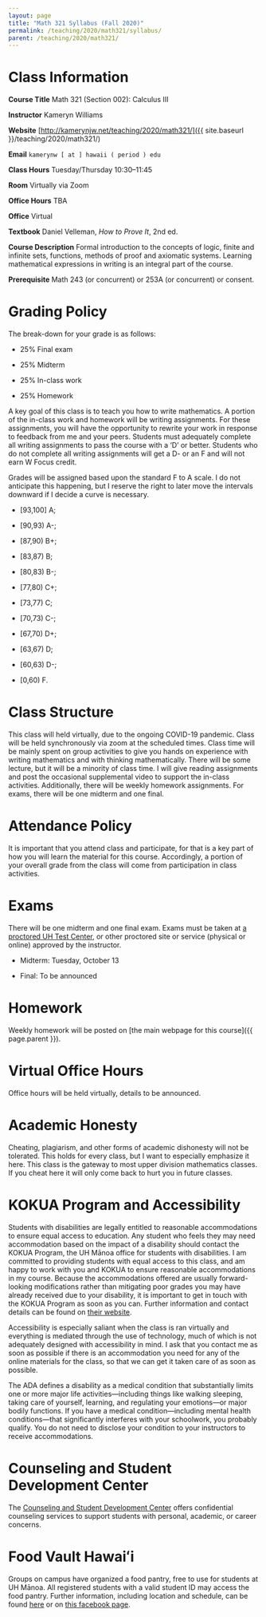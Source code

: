 ```yaml
---
layout: page
title: "Math 321 Syllabus (Fall 2020)"
permalink: /teaching/2020/math321/syllabus/
parent: /teaching/2020/math321/
---
```


Class Information
=====

**Course Title** Math 321 (Section 002): Calculus III

**Instructor** Kameryn Williams

**Website** [http://kamerynjw.net/teaching/2020/math321/]({{ site.baseurl }}/teaching/2020/math321/)

**Email** `kamerynw [ at ] hawaii ( period ) edu`

**Class Hours** Tuesday/Thursday 10:30–11:45

**Room** Virtually via Zoom

**Office Hours** TBA

**Office** Virtual

**Textbook** Daniel Velleman, *How to Prove It*, 2nd ed.

**Course Description** Formal introduction to the concepts of logic, finite and infinite sets, functions, methods of proof and axiomatic systems. Learning mathematical expressions in writing is an integral part of the course.

**Prerequisite** Math 243 (or concurrent) or 253A (or concurrent) or consent.


Grading Policy
=======

The break-down for your grade is as follows:

* 25% Final exam

* 25% Midterm

* 25% In-class work

* 25% Homework

A key goal of this class is to teach you how to write mathematics. A portion of the in-class work and homework will be writing assignments. For these assignments, you will have the opportunity to rewrite your work in response to feedback from me and your peers. Students must adequately complete all writing assignments to pass the course with a ‘D’ or better. Students who do not complete all writing assignments will get a D- or an F and will not earn W Focus credit.

Grades will be assigned based upon the standard F to A scale. I do not anticipate this happening, but I reserve the right to later move the intervals downward if I decide a curve is necessary.

* [93,100] A; 

* [90,93) A-; 

* [87,90) B+; 

* [83,87) B; 

* [80,83) B-; 

* [77,80) C+; 

* [73,77) C; 

* [70,73) C-; 

* [67,70) D+; 

* [63,67) D; 

* [60,63) D-; 

* [0,60) F. 

Class Structure
=====

This class will held virtually, due to the ongoing COVID-19 pandemic. Class will be held synchronously via zoom at the scheduled times. Class time will be mainly spent on group activities to give you hands on experience with writing mathematics and with thinking mathematically. There will be some lecture, but it will be a minority of class time. I will give reading assignments and post the occasional supplemental video to support the in-class activities. Additionally, there will be weekly homework assignments. For exams, there will be one midterm and one final.


Attendance Policy
==========

It is important that you attend class and participate, for that is a key part of how you will learn the material for this course. Accordingly, a portion of your overall grade from the class will come from participation in class activities.

Exams
=====

There will be one midterm and one final exam. Exams must be taken at [a proctored UH Test Center](https://www.uhonline.hawaii.edu/testcenters), or other proctored site or service (physical or online) approved by the instructor.  

* Midterm: Tuesday, October 13

* Final: To be announced


Homework
======

Weekly homework will be posted on [the main webpage for this course]({{ page.parent }}).

Virtual Office Hours
=======

Office hours will be held virtually, details to be announced.


Academic Honesty
========

Cheating, plagiarism, and other forms of academic dishonesty will not be tolerated.
This holds for every class, but I want to especially emphasize it here. This class is the gateway to most upper division mathematics classes. If you cheat here it will only come back to hurt you in future classes. 

KOKUA Program and Accessibility
=====

Students with disabilities are legally entitled to reasonable accommodations to ensure equal access to education. Any student who feels they may need accommodation based on the impact of a disability should contact the KOKUA Program, the UH Mānoa office for students with disabilities. I am committed to providing students with equal access to this class, and am happy to work with you and KOKUA to ensure reasonable accommodations in my course. Because the accommodations offered are usually forward-looking modifications rather than mitigating poor grades you may have already received due to your disability, it is important to get in touch with the KOKUA Program as soon as you can. Further information and contact details can be found on [their website](http://www.hawaii.edu/kokua/). 

Accessibility is especially saliant when the class is ran virtually and everything is mediated through the use of technology, much of which is not adequately designed with accessibility in mind. I ask that you contact me as soon as possible if there is an accommodation you need for any of the online materials for the class, so that we can get it taken care of as soon as possible.

The ADA defines a disability as a medical condition that substantially limits one or more major life activities—including things like walking sleeping, taking care of yourself, learning, and regulating your emotions—or major bodily functions. If you have a medical condition—including mental health conditions—that significantly interferes with your schoolwork, you probably qualify. You do not need to disclose your condition to your instructors to receive accommodations. 



Counseling and Student Development Center
==========

The [Counseling and Student Development Center](http://www.manoa.hawaii.edu/counseling/) offers confidential counseling services to support students with personal, academic, or career concerns. 


Food Vault Hawaiʻi
====

Groups on campus have organized a food pantry, free to use for students at UH Mānoa. All registered students with a valid student ID may access the food pantry. Further information, including location and schedule, can be found [here](https://www.hawaii.edu/news/2018/11/30/manoa-food-pantry/) or on [this facebook page](https://www.facebook.com/foodvaulthawaii/).

